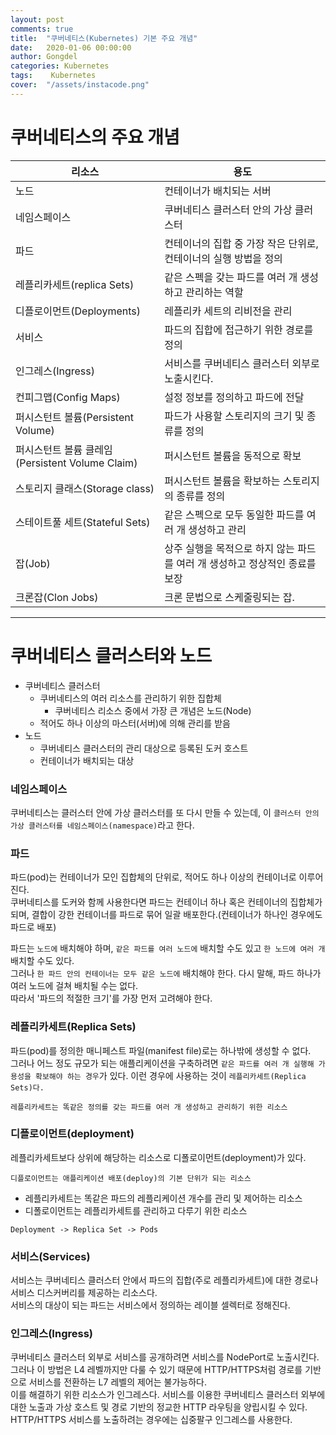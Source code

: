 ```yaml
---
layout: post
comments: true
title:  "쿠버네티스(Kubernetes) 기본 주요 개념"
date:   2020-01-06 00:00:00
author: Gongdel
categories: Kubernetes
tags:	 Kubernetes
cover:  "/assets/instacode.png"
---
```


# 쿠버네티스의 주요 개념

리소스 |용도 |
------------ | -------------| 
노드         | 컨테이너가 배치되는 서버
네임스페이스   | 쿠버네티스 클러스터 안의 가상 클러스터
파드             | 컨테이너의 집합 중 가장 작은 단위로, 컨테이너의 실행 방법을 정의
레플리카세트(replica Sets)| 같은 스펙을 갖는 파드를 여러 개 생성하고 관리하는 역할 
디플로이먼트(Deployments) | 레플리카 세트의 리비전을 관리
서비스            | 파드의 집합에 접근하기 위한 경로를 정의
인그레스(Ingress)    | 서비스를 쿠버네티스 클러스터 외부로 노출시킨다.
컨피그맵(Config Maps)       | 설정 정보를 정의하고 파드에 전달
퍼시스턴트 볼륨(Persistent Volume) | 파드가 사용할 스토리지의 크기 및 종류를 정의
퍼시스턴트 볼륨 클레임(Persistent Volume Claim) | 퍼시스턴트 볼륨을 동적으로 확보
스토리지 클래스(Storage class)            | 퍼시스턴트 볼륨을 확보하는 스토리지의 종류를 정의 
스테이트풀 세트(Stateful Sets)     | 같은 스펙으로 모두 동일한 파드를 여러 개 생성하고 관리
잡(Job)					| 상주 실행을 목적으로 하지 않는 파드를 여러 개 생성하고 정상적인 종료를 보장
크론잡(Clon Jobs)		| 크론 문법으로 스케줄링되는 잡.

---

# 쿠버네티스 클러스터와 노드
+ 쿠버네티스 클러스터
	- 쿠버네티스의 여러 리소스를 관리하기 위한 집합체
		- 쿠버네티스 리소스 중에서 가장 큰 개념은 노드(Node)
	- 적어도 하나 이상의 마스터(서버)에 의해 관리를 받음
+ 노드
	- 쿠버네티스 클러스터의 관리 대상으로 등록된 도커 호스트
	- 컨테이너가 배치되는 대상

### 네임스페이스
쿠버네티스는 클러스터 안에 가상 클러스터를 또 다시 만들 수 있는데, 이 `클러스터 안의 가상 클러스터를 네임스페이스(namespace)`라고 한다.  

### 파드
파드(pod)는 컨테이너가 모인 집합체의 단위로, 적어도 하나 이상의 컨테이너로 이루어진다.  
쿠버네티스를 도커와 함께 사용한다면 파드는 컨테이너 하나 혹은 컨테이너의 집합체가 되며, 결합이 강한 컨테이너를 파드로 묶어 일괄 배포한다.(컨테이너가 하나인 경우에도 파드로 배포)    

파드는 `노드에` 배치해야 하며, `같은 파드를 여러 노드에` 배치할 수도 있고 `한 노드에 여러 개` 배치할 수도 있다.  
그러나 `한 파드 안의 컨테이너는 모두 같은 노드에` 배치해야 한다. 다시 말해, 파드 하나가 여러 노드에 걸쳐 배치될 수는 없다.  
따라서 '파드의 적절한 크기'를 가장 먼저 고려해야 한다.

### 레플리카세트(Replica Sets)
파드(pod)를 정의한 매니페스트 파일(manifest file)로는 하나밖에 생성할 수 없다.  
그러나 어느 정도 규모가 되는 애플리케이션을 구축하려면 `같은 파드를 여러 개 실행해 가용성을 확보해야 하는 경우`가 있다. 이런 경우에 사용하는 것이 `레플리카세트(Replica Sets)다.`  
~~~
레플리카세트는 똑같은 정의를 갖는 파드를 여러 개 생성하고 관리하기 위한 리소스
~~~

### 디플로이먼트(deployment)
레플리카세트보다 상위에 해당하는 리소스로 디폴로이먼트(deployment)가 있다.  
~~~
디플로이먼트는 애플리케이션 배포(deploy)의 기본 단위가 되는 리소스
~~~
+ 레플리카세트는 똑같은 파드의 레플리케이션 개수를 관리 및 제어하는 리소스
+ 디폴로이먼트는 레플리카세트를 관리하고 다루기 위한 리소스

~~~
Deployment -> Replica Set -> Pods
~~~

### 서비스(Services)
서비스는 쿠버네티스 클러스터 안에서 파드의 집합(주로 레플리카세트)에 대한 경로나 서비스 디스커버리를 제공하는 리소스다.  
서비스의 대상이 되는 파드는 서비스에서 정의하는 레이블 셀렉터로 정해진다.

### 인그레스(Ingress)
쿠버네티스 클러스터 외부로 서비스를 공개하려면 서비스를 NodePort로 노출시킨다.  
그러나 이 방법은 L4 레벨까지만 다룰 수 있기 때문에 HTTP/HTTPS처럼 경로를 기반으로 서비스를 전환하는 L7 레벨의 제어는 불가능하다.  
이를 해결하기 위한 리소스가 인그레스다. 서비스를 이용한 쿠버네티스 클러스터 외부에 대한 노출과 가상 호스트 및 경로 기반의 정교한 HTTP 라우팅을 양립시킬 수 있다.  
HTTP/HTTPS 서비스를 노출하려는 경우에는 십중팔구 인그레스를 사용한다.
